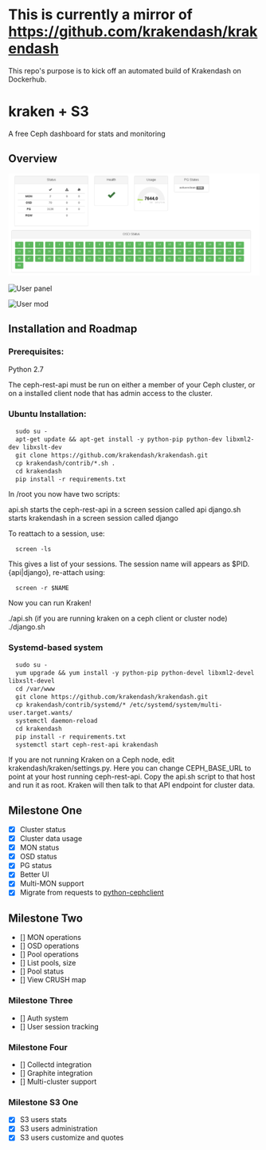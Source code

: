 # This is currently a mirror of https://github.com/krakendash/krakendash
This repo's purpose is to kick off an automated build of Krakendash on Dockerhub. 

# kraken + S3

A free Ceph dashboard for stats and monitoring


## Overview

![Status dashboard](https://raw.githubusercontent.com/donnydavis/krakendash/master/screenshots/status.png "Status") 

![User panel](https://raw.githubusercontent.com/donnydavis/krakendash/master/screenshots/users.png "Users")

![User mod](https://raw.githubusercontent.com/donnydavis/krakendash/master/screenshots/user_mod.png "User mod")

## Installation and Roadmap

### Prerequisites:

Python 2.7

The ceph-rest-api must be run on either a member of your Ceph cluster, or on a installed client node that has admin access to the cluster.


### Ubuntu Installation:

```
  sudo su -
  apt-get update && apt-get install -y python-pip python-dev libxml2-dev libxslt-dev
  git clone https://github.com/krakendash/krakendash.git
  cp krakendash/contrib/*.sh .
  cd krakendash
  pip install -r requirements.txt
```

In /root you now have two scripts: 

api.sh starts the ceph-rest-api in a screen session called api
django.sh starts krakendash in a screen session called django

To reattach to a session, use:
```
  screen -ls
```
This gives a list of your sessions. The session name will appears as $PID.{api|django}, re-attach using:
```
  screen -r $NAME
```


Now you can run Kraken!

./api.sh (if you are running kraken on a ceph client or cluster node)
./django.sh

### Systemd-based system

```
  sudo su -
  yum upgrade && yum install -y python-pip python-devel libxml2-devel libxslt-devel
  cd /var/www
  git clone https://github.com/krakendash/krakendash.git
  cp krakendash/contrib/systemd/* /etc/systemd/system/multi-user.target.wants/
  systemctl daemon-reload
  cd krakendash
  pip install -r requirements.txt
  systemctl start ceph-rest-api krakendash
```  
  
If you are not running Kraken on a Ceph node, edit krakendash/kraken/settings.py. Here you can change CEPH_BASE_URL to point at your host running ceph-rest-api. Copy the api.sh script to that host and run it as root. Kraken will then talk to that API endpoint for cluster data.

## Milestone One
- [x] Cluster status
- [x] Cluster data usage
- [x] MON status
- [x] OSD status
- [x] PG status
- [x] Better UI
- [x] Multi-MON support
- [x] Migrate from requests to [python-cephclient](https://github.com/dmsimard/python-cephclient/)

## Milestone Two
- [] MON operations
- [] OSD operations
- [] Pool operations
- [] List pools, size
- [] Pool status
- [] View CRUSH map

### Milestone Three
- [] Auth system
- [] User session tracking

### Milestone Four
- [] Collectd integration
- [] Graphite integration
- [] Multi-cluster support

### Milestone S3 One
- [x] S3 users stats
- [x] S3 users administration
- [x] S3 users customize and quotes
